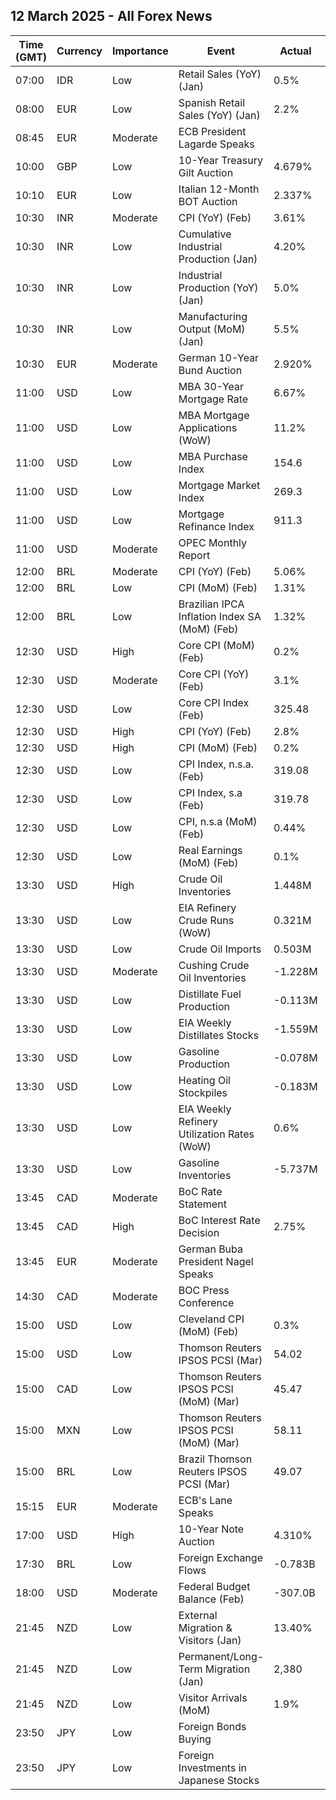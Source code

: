 ## 12 March 2025 - All Forex News

| Time (GMT) | Currency | Importance | Event | Actual | Forecast | Previous |
|------|----------|------------|-------|--------|----------|----------|
| 07:00 | IDR | Low | Retail Sales (YoY) (Jan) | 0.5% |  | 1.8% |
| 08:00 | EUR | Low | Spanish Retail Sales (YoY) (Jan) | 2.2% |  | 4.0% |
| 08:45 | EUR | Moderate | ECB President Lagarde Speaks |  |  |  |
| 10:00 | GBP | Low | 10-Year Treasury Gilt Auction | 4.679% |  | 4.808% |
| 10:10 | EUR | Low | Italian 12-Month BOT Auction | 2.337% |  | 2.323% |
| 10:30 | INR | Moderate | CPI (YoY) (Feb) | 3.61% | 4.00% | 4.26% |
| 10:30 | INR | Low | Cumulative Industrial Production (Jan) | 4.20% |  | 4.00% |
| 10:30 | INR | Low | Industrial Production (YoY) (Jan) | 5.0% | 3.5% | 3.5% |
| 10:30 | INR | Low | Manufacturing Output (MoM) (Jan) | 5.5% |  | 3.4% |
| 10:30 | EUR | Moderate | German 10-Year Bund Auction | 2.920% |  | 2.520% |
| 11:00 | USD | Low | MBA 30-Year Mortgage Rate | 6.67% |  | 6.73% |
| 11:00 | USD | Low | MBA Mortgage Applications (WoW) | 11.2% |  | 20.4% |
| 11:00 | USD | Low | MBA Purchase Index | 154.6 |  | 144.5 |
| 11:00 | USD | Low | Mortgage Market Index | 269.3 |  | 242.2 |
| 11:00 | USD | Low | Mortgage Refinance Index | 911.3 |  | 784.2 |
| 11:00 | USD | Moderate | OPEC Monthly Report |  |  |  |
| 12:00 | BRL | Moderate | CPI (YoY) (Feb) | 5.06% | 5.00% | 4.56% |
| 12:00 | BRL | Low | CPI (MoM) (Feb) | 1.31% | 1.30% | 0.16% |
| 12:00 | BRL | Low | Brazilian IPCA Inflation Index SA (MoM) (Feb) | 1.32% |  | 0.06% |
| 12:30 | USD | High | Core CPI (MoM) (Feb) | 0.2% | 0.3% | 0.4% |
| 12:30 | USD | Moderate | Core CPI (YoY) (Feb) | 3.1% | 3.2% | 3.3% |
| 12:30 | USD | Low | Core CPI Index (Feb) | 325.48 |  | 324.74 |
| 12:30 | USD | High | CPI (YoY) (Feb) | 2.8% | 2.9% | 3.0% |
| 12:30 | USD | High | CPI (MoM) (Feb) | 0.2% | 0.3% | 0.5% |
| 12:30 | USD | Low | CPI Index, n.s.a. (Feb) | 319.08 | 319.22 | 317.67 |
| 12:30 | USD | Low | CPI Index, s.a (Feb) | 319.78 |  | 319.09 |
| 12:30 | USD | Low | CPI, n.s.a (MoM) (Feb) | 0.44% |  | 0.65% |
| 12:30 | USD | Low | Real Earnings (MoM) (Feb) | 0.1% |  | -0.3% |
| 13:30 | USD | High | Crude Oil Inventories | 1.448M | 2.100M | 3.614M |
| 13:30 | USD | Low | EIA Refinery Crude Runs (WoW) | 0.321M |  | -0.346M |
| 13:30 | USD | Low | Crude Oil Imports | 0.503M |  | -0.054M |
| 13:30 | USD | Moderate | Cushing Crude Oil Inventories | -1.228M |  | 1.124M |
| 13:30 | USD | Low | Distillate Fuel Production | -0.113M |  | -0.587M |
| 13:30 | USD | Low | EIA Weekly Distillates Stocks | -1.559M | -1.400M | -1.318M |
| 13:30 | USD | Low | Gasoline Production | -0.078M |  | 0.464M |
| 13:30 | USD | Low | Heating Oil Stockpiles | -0.183M |  | -0.067M |
| 13:30 | USD | Low | EIA Weekly Refinery Utilization Rates (WoW) | 0.6% |  | -0.6% |
| 13:30 | USD | Low | Gasoline Inventories | -5.737M | -2.500M | -1.433M |
| 13:45 | CAD | Moderate | BoC Rate Statement |  |  |  |
| 13:45 | CAD | High | BoC Interest Rate Decision | 2.75% | 2.75% | 3.00% |
| 13:45 | EUR | Moderate | German Buba President Nagel Speaks |  |  |  |
| 14:30 | CAD | Moderate | BOC Press Conference |  |  |  |
| 15:00 | USD | Low | Cleveland CPI (MoM) (Feb) | 0.3% |  | 0.3% |
| 15:00 | USD | Low | Thomson Reuters IPSOS PCSI (Mar) | 54.02 |  | 55.34 |
| 15:00 | CAD | Low | Thomson Reuters IPSOS PCSI (MoM) (Mar) | 45.47 |  | 46.09 |
| 15:00 | MXN | Low | Thomson Reuters IPSOS PCSI (MoM) (Mar) | 58.11 |  | 59.65 |
| 15:00 | BRL | Low | Brazil Thomson Reuters IPSOS PCSI (Mar) | 49.07 |  | 48.95 |
| 15:15 | EUR | Moderate | ECB's Lane Speaks |  |  |  |
| 17:00 | USD | High | 10-Year Note Auction | 4.310% |  | 4.632% |
| 17:30 | BRL | Low | Foreign Exchange Flows | -0.783B |  | 0.410B |
| 18:00 | USD | Moderate | Federal Budget Balance (Feb) | -307.0B | -302.5B | -129.0B |
| 21:45 | NZD | Low | External Migration & Visitors (Jan) | 13.40% |  | 12.20% |
| 21:45 | NZD | Low | Permanent/Long-Term Migration (Jan) | 2,380 |  | 4,740 |
| 21:45 | NZD | Low | Visitor Arrivals (MoM) | 1.9% |  | 3.8% |
| 23:50 | JPY | Low | Foreign Bonds Buying |  |  | 1,514.2B |
| 23:50 | JPY | Low | Foreign Investments in Japanese Stocks |  |  | -708.3B |
